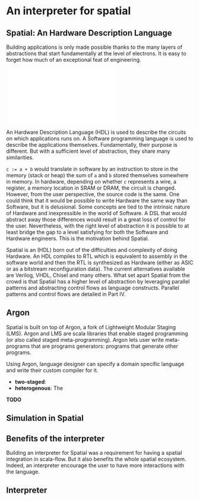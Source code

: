 # An interpreter for spatial

## Spatial: An Hardware Description Language

Building applications is only made possible thanks to the many layers of abstractions that start fundamentally at the level of electrons. It is easy to forget how much of an exceptional feat of engineering.

![An Hardware vs Software abstraction layers overview](hwsfoverview.pdf)

An Hardware Description Language (HDL) is used to describe the circuits on which applications runs on. A Software programming language is used to describe the applications themselves. Fundamentally, their purpose is different. But with a sufficient level of abstraction, they share many similarities. 

`c := a + b` would translate in software by an instruction to store in the memory (stack or heap) the sum of `a` and `b` stored themselves somewhere in memory. In hardware, depending on whether `c` represents a wire, a register, a memory location in SRAM or DRAM, the circuit is changed. However, from the user perspective, the source code is the same. One could think that it would be possible to write Hardware the same way than Software, but it is delusional. Some concepts are tied to the intrinsic nature of Hardware and inexpressible in the world of Software. A DSL that would abstract away those differences would result in a great loss of control for the user. Nevertheless, with the right level of abstraction it is possible to at least bridge the gap to a level satisfying for both the Software and Hardware engineers. This is the motivation behind Spatial.

Spatial is an (HDL) born out of the difficulties and complexity of doing Hardware. An HDL compiles to RTL which is equivalent to assembly in the software world and then the RTL is synthesized as Hardware (either as ASIC or as a bitstream reconfiguration data). The current alternatives available are Verilog, VHDL, Chisel and many others. What set apart Spatial from the crowd is that Spatial has a higher level of abstraction by leveraging parallel patterns and abstracting control flows as language constructs. Parallel patterns and control flows are detailed in Part IV.

## Argon

Spatial is built on top of Argon, a fork of Lightweight Modular Staging (LMS). Argon and LMS are scala libraries that enable staged programming (or also called staged meta-programming). Argon lets user write meta-programs that are programs generators: programs that generate other programs. 

Using Argon, language designer can specify a domain specific language and write their custom compiler for it.
- **two-staged**: 
- **heterogenous**: The 

**TODO**

## Simulation in Spatial

## Benefits of the interpreter

Building an interpreter for Spatial was a requirement for having a spatial integration in scala-flow. But it also benefits the whole spatial ecosystem. Indeed, an interpreter encourage the user to have more interactions with the language.

## Interpreter
